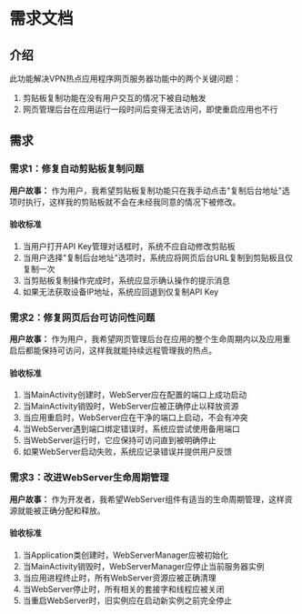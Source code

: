# 需求文档

## 介绍

此功能解决VPN热点应用程序网页服务器功能中的两个关键问题：
1. 剪贴板复制功能在没有用户交互的情况下被自动触发
2. 网页管理后台在应用运行一段时间后变得无法访问，即使重启应用也不行

## 需求

### 需求1：修复自动剪贴板复制问题

**用户故事：** 作为用户，我希望剪贴板复制功能只在我手动点击"复制后台地址"选项时执行，这样我的剪贴板就不会在未经我同意的情况下被修改。

#### 验收标准

1. 当用户打开API Key管理对话框时，系统不应自动修改剪贴板
2. 当用户选择"复制后台地址"选项时，系统应将网页后台URL复制到剪贴板且仅复制一次
3. 当剪贴板复制操作完成时，系统应显示确认操作的提示消息
4. 如果无法获取设备IP地址，系统应回退到仅复制API Key

### 需求2：修复网页后台可访问性问题

**用户故事：** 作为用户，我希望网页管理后台在应用的整个生命周期内以及应用重启后都能保持可访问，这样我就能持续远程管理我的热点。

#### 验收标准

1. 当MainActivity创建时，WebServer应在配置的端口上成功启动
2. 当MainActivity销毁时，WebServer应被正确停止以释放资源
3. 当应用重启时，WebServer应在干净的端口上启动，不会有冲突
4. 当WebServer遇到端口绑定错误时，系统应尝试使用备用端口
5. 当WebServer运行时，它应保持可访问直到被明确停止
6. 如果WebServer启动失败，系统应记录错误并提供用户反馈

### 需求3：改进WebServer生命周期管理

**用户故事：** 作为开发者，我希望WebServer组件有适当的生命周期管理，这样资源就能被正确分配和释放。

#### 验收标准

1. 当Application类创建时，WebServerManager应被初始化
2. 当MainActivity销毁时，WebServerManager应停止当前服务器实例
3. 当应用进程终止时，所有WebServer资源应被正确清理
4. 当WebServer停止时，所有相关的套接字和线程应被关闭
5. 当重启WebServer时，旧实例应在启动新实例之前完全停止